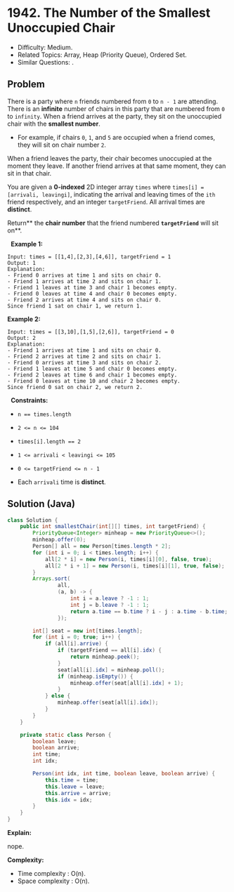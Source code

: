 # 1942. The Number of the Smallest Unoccupied Chair

- Difficulty: Medium.
- Related Topics: Array, Heap (Priority Queue), Ordered Set.
- Similar Questions: .

## Problem

There is a party where ```n``` friends numbered from ```0``` to ```n - 1``` are attending. There is an **infinite** number of chairs in this party that are numbered from ```0``` to ```infinity```. When a friend arrives at the party, they sit on the unoccupied chair with the **smallest number**.


	
- For example, if chairs ```0```, ```1```, and ```5``` are occupied when a friend comes, they will sit on chair number ```2```.


When a friend leaves the party, their chair becomes unoccupied at the moment they leave. If another friend arrives at that same moment, they can sit in that chair.

You are given a **0-indexed** 2D integer array ```times``` where ```times[i] = [arrivali, leavingi]```, indicating the arrival and leaving times of the ```ith``` friend respectively, and an integer ```targetFriend```. All arrival times are **distinct**.

Return** the **chair number** that the friend numbered **```targetFriend```** will sit on**.

 
**Example 1:**

```
Input: times = [[1,4],[2,3],[4,6]], targetFriend = 1
Output: 1
Explanation: 
- Friend 0 arrives at time 1 and sits on chair 0.
- Friend 1 arrives at time 2 and sits on chair 1.
- Friend 1 leaves at time 3 and chair 1 becomes empty.
- Friend 0 leaves at time 4 and chair 0 becomes empty.
- Friend 2 arrives at time 4 and sits on chair 0.
Since friend 1 sat on chair 1, we return 1.
```

**Example 2:**

```
Input: times = [[3,10],[1,5],[2,6]], targetFriend = 0
Output: 2
Explanation: 
- Friend 1 arrives at time 1 and sits on chair 0.
- Friend 2 arrives at time 2 and sits on chair 1.
- Friend 0 arrives at time 3 and sits on chair 2.
- Friend 1 leaves at time 5 and chair 0 becomes empty.
- Friend 2 leaves at time 6 and chair 1 becomes empty.
- Friend 0 leaves at time 10 and chair 2 becomes empty.
Since friend 0 sat on chair 2, we return 2.
```

 
**Constraints:**


	
- ```n == times.length```
	
- ```2 <= n <= 104```
	
- ```times[i].length == 2```
	
- ```1 <= arrivali < leavingi <= 105```
	
- ```0 <= targetFriend <= n - 1```
	
- Each ```arrivali``` time is **distinct**.



## Solution (Java)

```java
class Solution {
    public int smallestChair(int[][] times, int targetFriend) {
        PriorityQueue<Integer> minheap = new PriorityQueue<>();
        minheap.offer(0);
        Person[] all = new Person[times.length * 2];
        for (int i = 0; i < times.length; i++) {
            all[2 * i] = new Person(i, times[i][0], false, true);
            all[2 * i + 1] = new Person(i, times[i][1], true, false);
        }
        Arrays.sort(
                all,
                (a, b) -> {
                    int i = a.leave ? -1 : 1;
                    int j = b.leave ? -1 : 1;
                    return a.time == b.time ? i - j : a.time - b.time;
                });

        int[] seat = new int[times.length];
        for (int i = 0; true; i++) {
            if (all[i].arrive) {
                if (targetFriend == all[i].idx) {
                    return minheap.peek();
                }
                seat[all[i].idx] = minheap.poll();
                if (minheap.isEmpty()) {
                    minheap.offer(seat[all[i].idx] + 1);
                }
            } else {
                minheap.offer(seat[all[i].idx]);
            }
        }
    }

    private static class Person {
        boolean leave;
        boolean arrive;
        int time;
        int idx;

        Person(int idx, int time, boolean leave, boolean arrive) {
            this.time = time;
            this.leave = leave;
            this.arrive = arrive;
            this.idx = idx;
        }
    }
}
```

**Explain:**

nope.

**Complexity:**

* Time complexity : O(n).
* Space complexity : O(n).
